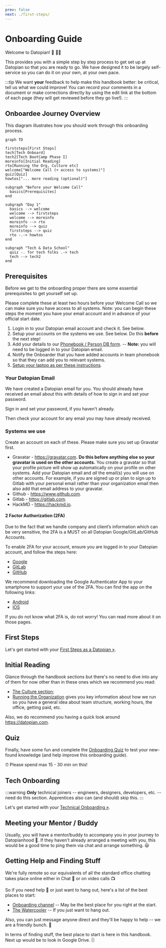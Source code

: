 ```yaml
---
prev: false
next: ./first-steps/
---
```


# Onboarding Guide

Welcome to Datopian! 🚀 👩‍🚀

This provides you with a simple step by step process to get set up at Datopian so that you are ready to go. We have designed it to be largely self-service so you can do it on your own, at your own pace.

:::tip
We want **your** feedback to help make this handbook better: be critical, tell us what we could improve! You can record your comments in a document or make corrections directly by using the edit link at the bottom of each page (they will get reviewed before they go live!).
:::

## Onboardee Journey Overview

This diagram illustrates how you should work through this onboarding process.

```mermaid
graph TD

firststeps[First Steps]
tech[Tech Onboard]
tech2[Tech BootCamp Phase I]
moreinfo[Initial Reading]
rto[Running the Org, Culture etc]
welcome["Welcome Call (+ access to systems)"]
quiz[Quiz]
howtos["... more reading (optional)"]

subgraph "Before your Welcome Call"
  basics[Prerequisites]
end

subgraph "Day 1"
  basics --> welcome
  welcome --> firststeps
  welcome --> moreinfo 
  moreinfo --> rto
  moreinfo --> quiz
  firststeps --> quiz
  rto -.-> howtos
end

subgraph "Tech & Data School"
  quiz -. for tech folks .-> tech
  tech --> tech2
end
```

<mermaid />

## Prerequisites 

Before we get to the onboarding proper there are some essential prerequisites to get yourself set up.

Please complete these at least two hours before your Welcome Call so we can make sure you have access to all systems. Note: you can begin these steps the moment you have your email account and in advance of your official start date.

1. Login in to your Datopian email account and check it. See below.
2. Setup your accounts on the systems we use. See below. Do this **before** the next step!
3. Add your details to our [Phonebook / Person DB form][googleform]. -- **Note:** you will need to be logged in to your Datopian email.
4. Notify the Onboarder that you have added accounts in team phonebook so that they can add you to relevant systems.
5. [Setup your laptop as per these instructions][laptop].


[googleform]: https://docs.google.com/forms/d/e/1FAIpQLSfFi5egs4lQFkqJ-M_UGl3KnY0Bip0vLl_qEhdPIhEVlTiWkQ/viewform?usp=sf_link
[laptop]: /laptop-setup/

### Your Datopian Email

We have created a Datopian email for you. You should already have received an email about this with details of how to sign in and set your password.

Sign in and set your password, if you haven't already.

Then check your account for any email you may have already received.

### Systems we use

Create an account on each of these. Please make sure you set up Gravatar first.

* Gravatar - https://gravatar.com. **Do this before anything else so your gravatar is used on the other accounts.** You create a gravatar so that your profile picture will show up automatically on your profile on other systems. Add your Datopian email and *all* the email(s) you will use on other accounts. For example, if you are signed up or plan to sign up to Gitlab with your personal email rather than your organization email then also add that email address to your gravatar.
* Github - https://www.github.com.
* Gitlab - https://gitlab.com.
* HackMD - https://hackmd.io.

#### 2 Factor Authorization (2FA)

Due to the fact that we handle company and client’s information which can be very sensitive, the 2FA is a MUST on all Datopian Google/GitLab/GitHub Accounts.

To enable 2FA for your account, ensure you are logged in to your Datopian account, and follow the steps here:

* [Google][Google2FA]
* [GitLab][GitLab2FA]
* [GitHub][GitHub2FA]

We recommend downloading the Google Authenticator App to your smartphone to support your use of the 2FA. You can find the app on the following links:

* [Android][GoogleAndroidAuth]
* [IOS][GoogleIOSAuth]

If you do not know what 2FA is, do not worry! You can read more about it on those pages.

[Google2FA]: https://support.google.com/accounts/answer/185839?co=GENIE.Platform%3DDesktop&hl=en
[GitLab2FA]: https://docs.gitlab.com/ee/user/profile/account/two_factor_authentication.html
[GitHub2FA]: https://help.github.com/en/github/authenticating-to-github/configuring-two-factor-authentication
[GoogleAndroidAuth]: https://play.google.com/store/apps/details?id=com.google.android.apps.authenticator2&hl=en
[GoogleIOSAuth]: https://apps.apple.com/us/app/google-authenticator/id388497605

## First Steps

Let's get started with your [First Steps as a Datopian &raquo;][first-steps].

[first-steps]: ./first-steps/


## Initial Reading

Glance through the handbook sections but there's no need to dive into any of them for now other than in these ones which we recommend you read:

* [The Culture section](/culture/);
* [Running the Organization](/running-the-org/) gives you key information about how we run so you have a general idea about team structure, working hours, the office, getting paid, etc.

Also, we do recommend you having a quick look around https://datopian.com.


## Quiz

Finally, have some fun and complete the [Onboarding Quiz][quiz] to test your new-found knowledge (and help improve this onboarding guide).

⏰ Please spend max 15 - 30 min on this!

[quiz]: https://docs.google.com/forms/d/e/1FAIpQLSdtKZ9D4YpDDJ39HfPUniBcCuiLZ1c92Ri7LvE9nudgs_ZzMg/viewform


## Tech Onboarding

:::warning
**Only** technical joiners -- engineers, designers, developers, etc. -- need do this section. Apprentices also can (and should) skip this.
:::

Let's get started with your [Technical Onboarding &raquo;][tech].

[tech]: ./tech/


## Meeting your Mentor / Buddy

Usually, you will have a mentor/buddy to accompany you in your journey to Datopianhood 🚀. If they haven't already arranged a meeting with you, this would be a good time to ping them via chat and arrange something. 😃


## Getting Help and Finding Stuff

We're fully remote so our equivalents of all the standard office chatting takes place online either in Chat 💬 or on video calls 📺

So if you need help 🙋 or just want to hang out, here's a list of the best places to start:

* [Onboarding channel](https://chat.google.com/room/AAAAQmJneCg) -- May be the best place for you right at the start.
* [The Watercooler](https://chat.google.com/room/AAAAVJ0Vn3Q) -- If you just want to hang out.

Also, you can just message anyone direct and they'll be happy to help -- we are a friendly bunch. 🤗

In terms of finding stuff, the best place to start is here in this handbook. Next up would be to look in Google Drive. 🗄️

